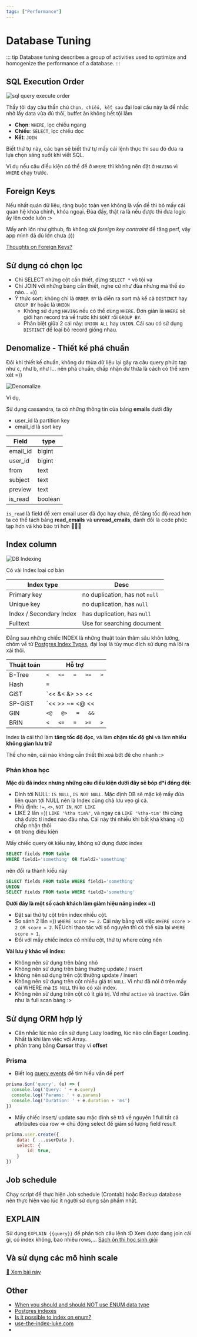 ```yaml
---
tags: ["Performance"]
---
```


# Database Tuning

::: tip
Database tuning describes a group of activities used to optimize and homogenize the performance of a database. 
:::

<TagLinks />

## SQL Execution Order

![sql query execute order](https://i.pinimg.com/736x/ae/3e/fd/ae3efd2e5f6b3cb8669e2bbcd9c0d983.jpg)


Thầy tôi dạy câu thần chú `Chọn, chiếu, kết sau` đại loại câu này là để nhắc nhở lấy data vừa đủ thôi, buffet ăn không hết tội lắm
- **Chọn**: `WHERE`, lọc chiều ngang 
- **Chiếu**: `SELECT`, lọc chiều dọc
- **Kết**: `JOIN` 

Biết thứ tự này, các bạn sẽ biết thứ tự mấy cái lệnh thực thi sau đó đưa ra lựa chọn sáng suốt khi viết SQL. 

Ví dụ nếu câu điều kiện có thể để ở `WHERE` thì không nên đặt ở `HAVING` vì `WHERE` chạy trước. 

## Foreign Keys

Nếu nhất quán dữ liệu, ràng buộc toàn vẹn không là vấn đề thì bỏ mấy cái quan hệ khóa chính, khóa ngoại. Đùa đấy, thật ra là nếu được thì đưa logic ấy lên code luôn :>  

Mấy anh lớn như github, fb không xài *foreign key contraint* để tăng perf, vậy app mình đã đủ lớn chưa :))) 

[Thoughts on Foreign Keys?](https://github.com/github/gh-ost/issues/331#issuecomment-266027731)


## Sử dụng có chọn lọc

- Chỉ SELECT những cột cần thiết, đừng `SELECT *` vô tội vạ
- Chỉ JOIN với những bảng cần thiết, nghe cứ như đùa nhưng mà thế éo nào... =))
- Ý thức sort: không chỉ là `ORDER BY` là diễn ra sort mà kể cả `DISTINCT` hay `GROUP BY` hoặc là `UNION` 
    - Không sử dụng `HAVING` nếu có thể dùng `WHERE`. Đơn giản là `WHERE` sẽ giới hạn record trả về trước khi `SORT` rồi `GROUP BY`.
    - Phân biệt giữa 2 cái này: `UNION ALL` hay `UNION`. Cái sau có sử dụng `DISTINCT` để loại bỏ record giống nhau. 

## Denomalize - Thiết kế phá chuẩn

Đôi khi thiết kế chuẩn, không dư thừa dữ liệu lại gây ra câu query phức tạp như c, như b, như l... nên phá chuẩn, chấp nhận dư thừa là cách có thể xem xét =))

![Denomalize](https://i.pinimg.com/736x/53/97/bd/5397bd286bd3c4356b754d6201d03cdb.jpg)

Ví dụ, 

Sử dụng cassandra, ta có những thông tin của bảng **emails** dưới đây
- user_id là partition key
- email_id là sort key 

Field | type
-------| -----
email_id | bigint 
user_id |  bigint 
from    | text
subject | text
preview  | text 
is_read  | boolean

`is_read` là field để xem email user đã đọc hay chưa, để tăng tốc độ read hơn ta có thể tách bảng **read_emails** và **unread_emails**, đánh đổi là code phức tạp hơn và khó bảo trì hơn 👿👿👿


## Index column

![DB Indexing](https://i.pinimg.com/originals/0d/fe/31/0dfe31930989156b19c26e8b884d4dd1.jpg)

Có vài Index loại cơ bản

Index type  | Desc 
----------- | -----------
Primary key  | no duplication, has not `null`
Unique key  | no duplication, has `null`
Index / Secondary Index  | has duplication, has `null`
Fulltext  | Use for searching document

Đằng sau những chiếc INDEX là những thuật toán thâm sâu khôn lường, chôm về từ  [Postgres Index Types](https://www.postgresql.org/docs/current/indexes-types.html), đại loại là tùy mục đích sử dụng mà lôi ra xài thôi. 

| Thuật toán  |  Hỗ trợ | 
| ----------- | --------- |
|  B-Tree     | `<   <=   =   >=   >`
|  Hash     | `=`
|  GiST     | `<<   &<   &>   >>   <<|   &<|   |&>   |>>   @>   <@   ~=   &&` 
|  SP-GiST     | `<<   >>   ~=   <@   <<|   |>>` 
|  GIN     | `<@   @>   =   &&` 
|  BRIN     | `<   <=   =   >=   >` 


Index là cái thứ làm **tăng tốc độ đọc**, và làm **chậm tốc độ ghi** và làm **nhiều không gian lưu trữ**

Thế cho nên, cái nào không cần thiết thì xoá bớt đê cho nhanh :> 

### Phản khoa học
**Mặc dù đã index nhưng những câu điều kiện dưới đây sẽ bóp d*i đồng đội:**
- Dính tới NULL: `IS NULL`, `IS NOT NULL`. Mặc định DB sẽ mặc kệ mấy đứa liên quan tới NULL nên là Index cũng chả lưu vẹo gì cả. 
- Phủ định:  `!=`, `<>`,  `NOT IN`, `NOT LIKE`
- LIKE 2 lần =)) `LIKE '%tha tim%'`, và ngay cả `LIKE '%tha-tim'` thì cũng chả được tí index nào đâu nha. Cái này thì nhiều khi bất khả kháng =)) chấp nhận thôi 
- `OR` trong điều kiện 

Mấy chiếc query `OR` kiểu này, không sử dụng được index

```sql
SELECT fields FROM table
WHERE field1='something' OR field2='something' 
```

nên đổi ra thành kiểu này 

```sql
SELECT fields FROM table WHERE field1='something' 
UNION
SELECT fields FROM table WHERE field2='something' 
```


**Dưới đây là một số cách khách làm giảm hiệu năng index =))**
- Đặt sai thứ tự cột trên index nhiều cột. 
- So sánh 2 lần =)) `WHERE score >= 2`. Cái này bằng với việc `WHERE score > 2 OR score = 2`. NẾUchỉ thao tác với số nguyên thì có thể sửa lại `WHERE score > 1`. 
- Đối với mấy chiếc index có nhiều cột, thứ tự where cũng nên 

**Vài lưu ý khác về index:**
- Không nên sử dụng trên bảng nhỏ
- Không nên sử dụng trên bảng thường update / insert 
- không nên sử dụng trên cột thường update / insert 
- Không nên sử dụng trên cột nhiều giá trị `NULL`. Vì như đã nói ở trên mấy cái WHERE mà `IS NULL` thì ko có xài index.
- Không nên sử dụng trên cột có ít giá trị. Vd như `active` và `inactive`. Gần như là full scan bảng :>  

## Sử dụng ORM hợp lý
- Cân nhắc lúc nào cần sử dụng Lazy loading, lúc nào cần Eager Loading. Nhất là khi làm việc với Array. 
- phân trang bằng **Cursor** thay vì **offset** 

### Prisma
- Biết log [query events](https://www.prisma.io/docs/concepts/components/prisma-client/working-with-prismaclient/logging#event-based-logging) để tìm hiểu vấn đề perf

```js
prisma.$on('query', (e) => {
  console.log('Query: ' + e.query)
  console.log('Params: ' + e.params)
  console.log('Duration: ' + e.duration + 'ms')
})
```

- Mấy chiếc insert/ update sau mặc định sẽ trả về nguyên 1 full tất cả attributes của row => chủ động select để giảm số lượng field result

```js
prisma.user.create({
    data: { ...userData },
    select: {
        id: true,
    }
})
```


## Job schedule
Chạy script để thực hiện Job schedule (Crontab)  hoặc Backup database nên thực hiện vào lúc ít người sử dụng sản phẩm nhất.

## EXPLAIN
Sử dụng `EXPLAIN {{query}}` để phân tích câu lệnh :D Xem được đang join cái gì, có index không, bao nhiêu rows,... [Sách ôn thi học sinh giỏi](https://dzone.com/articles/understanding-mysql-queries-with-explain)

## Và sử dụng các mô hình scale
[📕 Xem bài này](./db/architect.md)

## Other
- [When you should and should NOT use ENUM data type](https://dzone.com/articles/when-you-should-and-should-not)
- [Postgres indexes](https://www.postgresql.org/docs/current/indexes.html)
- [Is it possible to index on enum?](https://stackoverflow.com/questions/62207344/is-it-possible-to-index-on-enum)
- [use-the-index-luke.com](https://use-the-index-luke.com/)
- [](https://ignaciochiazzo.medium.com/paginating-requests-in-apis-d4883d4c1c4c)
